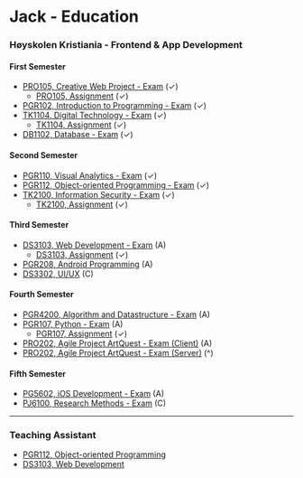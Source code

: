 # Jack - Education 

### Høyskolen Kristiania - Frontend & App Development

#### First Semester
- [PRO105, Creative Web Project - Exam](https://github.com/sparrow-education/PRO105-CreativeWeb) (✓)
  - [PRO105, Assignment](https://github.com/sparrow-education/PRO105-Assignment) (✓)
- [PGR102, Introduction to Programming - Exam](https://github.com/sparrow-education/PGR102-Intro-to-Programming) (✓)
- [TK1104, Digital Technology - Exam](https://github.com/sparrow-education/TK1104-Digital-Technology) (✓)
  - [TK1104, Assignment](https://github.com/sparrow-education/TK1104-Assignment) (✓)
- [DB1102, Database - Exam](https://github.com/sparrow-education/DB1102-Database) (✓)

#### Second Semester
- [PGR110, Visual Analytics - Exam](https://github.com/sparrow-education/PGR110-Visual-Analytics) (✓)
- [PGR112, Object-oriented Programming - Exam](https://github.com/sparrow-education/PGR112-OOP) (✓)
- [TK2100, Information Security - Exam](https://github.com/sparrow-education/TK2100-InfoSec) (✓)
  - [TK2100, Assignment](https://github.com/sparrow-education/TK2100-Assignment) (✓)

#### Third Semester
- [DS3103, Web Development - Exam](https://github.com/sparrow-education/DS3103-Webdev) (A)
  - [DS3103, Assignment](https://github.com/sparrow-education/DS3103-Assignment) (✓)
- [PGR208, Android Programming](https://github.com/sparrow-education/PGR208-Android) (A)
- [DS3302, UI/UX](https://github.com/sparrow-education/DS3302-UI-UX) (C)

#### Fourth Semester
- [PGR4200, Algorithm and Datastructure - Exam](https://github.com/sparrow-education/PG4200-AlgDat) (A)
- [PGR107, Python - Exam](https://github.com/sparrow-education/PGR107-Python-Exam) (A)
  - [PGR107, Assignment](https://github.com/sparrow-education/PGR107-Assignment) (✓)
- [PRO202, Agile Project ArtQuest - Exam (Client)](https://github.com/sparrow-education/PRO202-Agile-Client) (A)
- [PRO202, Agile Project ArtQuest - Exam (Server)](https://github.com/sparrow-education/PRO202-Agile-Server) (^)

#### Fifth Semester
- [PG5602, iOS Development - Exam]("https://github.com/sparrow-education/PG5602-iOS") (A)
- [PJ6100, Research Methods - Exam]("https://github.com/sparrow-education/PJ6100-Research-Methods") (C)

---
### Teaching Assistant
- [PGR112, Object-oriented Programming](https://github.com/sparrow-education/PGR112-TAOOP)
- [DS3103, Web Development](https://github.com/Aixufey/DS3103-TAWebDev)
